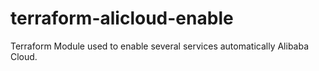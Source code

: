 # terraform-alicloud-enable
Terraform Module used to enable several services automatically Alibaba Cloud.
